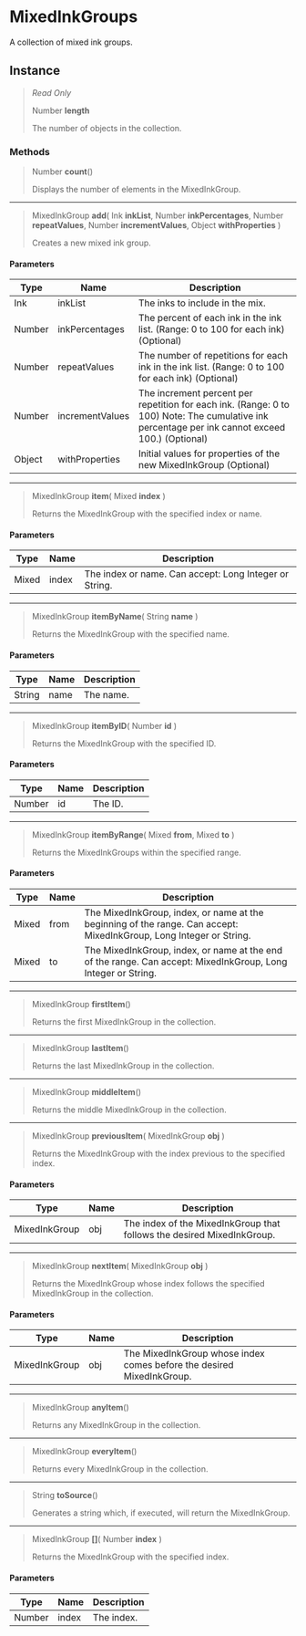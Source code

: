 # MixedInkGroups
A collection of mixed ink groups.

## Instance
> *Read Only* 
> 
> Number **length** 
>
> The number of objects in the collection.

### Methods
> Number **count**()
> 
> Displays the number of elements in the MixedInkGroup.
*** 
> MixedInkGroup **add**( Ink **inkList**, Number **inkPercentages**, Number **repeatValues**, Number **incrementValues**, Object **withProperties** )
> 
> Creates a new mixed ink group.
#### Parameters
| Type | Name | Description |
|---|---|---|
| Ink | inkList | The inks to include in the mix. |
| Number | inkPercentages | The percent of each ink in the ink list. (Range: 0 to 100 for each ink) (Optional) |
| Number | repeatValues | The number of repetitions for each ink in the ink list. (Range: 0 to 100 for each ink) (Optional) |
| Number | incrementValues | The increment percent per repetition for each ink. (Range: 0 to 100) Note: The cumulative ink percentage per ink cannot exceed 100.) (Optional) |
| Object | withProperties | Initial values for properties of the new MixedInkGroup (Optional) |

*** 
> MixedInkGroup **item**( Mixed **index** )
> 
> Returns the MixedInkGroup with the specified index or name.
#### Parameters
| Type | Name | Description |
|---|---|---|
| Mixed | index | The index or name. Can accept: Long Integer or String. |

*** 
> MixedInkGroup **itemByName**( String **name** )
> 
> Returns the MixedInkGroup with the specified name.
#### Parameters
| Type | Name | Description |
|---|---|---|
| String | name | The name. |

*** 
> MixedInkGroup **itemByID**( Number **id** )
> 
> Returns the MixedInkGroup with the specified ID.
#### Parameters
| Type | Name | Description |
|---|---|---|
| Number | id | The ID. |

*** 
> MixedInkGroup **itemByRange**( Mixed **from**, Mixed **to** )
> 
> Returns the MixedInkGroups within the specified range.
#### Parameters
| Type | Name | Description |
|---|---|---|
| Mixed | from | The MixedInkGroup, index, or name at the beginning of the range. Can accept: MixedInkGroup, Long Integer or String. |
| Mixed | to | The MixedInkGroup, index, or name at the end of the range. Can accept: MixedInkGroup, Long Integer or String. |

*** 
> MixedInkGroup **firstItem**()
> 
> Returns the first MixedInkGroup in the collection.
*** 
> MixedInkGroup **lastItem**()
> 
> Returns the last MixedInkGroup in the collection.
*** 
> MixedInkGroup **middleItem**()
> 
> Returns the middle MixedInkGroup in the collection.
*** 
> MixedInkGroup **previousItem**( MixedInkGroup **obj** )
> 
> Returns the MixedInkGroup with the index previous to the specified index.
#### Parameters
| Type | Name | Description |
|---|---|---|
| MixedInkGroup | obj | The index of the MixedInkGroup that follows the desired MixedInkGroup. |

*** 
> MixedInkGroup **nextItem**( MixedInkGroup **obj** )
> 
> Returns the MixedInkGroup whose index follows the specified MixedInkGroup in the collection.
#### Parameters
| Type | Name | Description |
|---|---|---|
| MixedInkGroup | obj | The MixedInkGroup whose index comes before the desired MixedInkGroup. |

*** 
> MixedInkGroup **anyItem**()
> 
> Returns any MixedInkGroup in the collection.
*** 
> MixedInkGroup **everyItem**()
> 
> Returns every MixedInkGroup in the collection.
*** 
> String **toSource**()
> 
> Generates a string which, if executed, will return the MixedInkGroup.
*** 
> MixedInkGroup **[]**( Number **index** )
> 
> Returns the MixedInkGroup with the specified index.
#### Parameters
| Type | Name | Description |
|---|---|---|
| Number | index | The index. |


